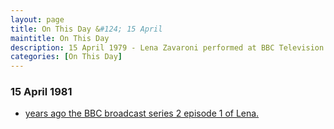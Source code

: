 ```yaml
---
layout: page
title: On This Day &#124; 15 April
maintitle: On This Day
description: 15 April 1979 - Lena Zavaroni performed at BBC Television Centre in Lena Zavaroni and Guests. 15 April 1981 - Lena series 2 episode 1.
categories: [On This Day]
---
```


### 15 April 1981
* [<span id="age1"></span> years ago the BBC broadcast series 2 episode 1 of Lena.](/bbc%20one/lena%20-%20series%202/1981/04/15/lena.html)

<!-- Script for calculating number of years ago -->
<script>
var dob = '19810408';
var year = Number(dob.substr(0, 4));
var month = Number(dob.substr(4, 2)) - 1;
var day = Number(dob.substr(6, 2));
var today = new Date();
var age1 = today.getFullYear() - year;
if (today.getMonth() < month || (today.getMonth() == month && today.getDate() < day)) {
  age1--;
}
document.getElementById("age1").innerHTML=age1;
</script>

